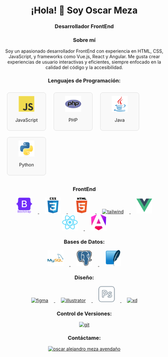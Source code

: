 <h1 align="center">¡Hola! 👋 Soy Oscar Meza</h1>
<h3 align="center">Desarrollador FrontEnd</h3>

<h3 align="center">Sobre mí</h3>
<p align="center">Soy un apasionado desarrollador FrontEnd con experiencia en HTML, CSS, JavaScript, y frameworks como Vue.js, React y Angular. Me gusta crear experiencias de usuario interactivas y eficientes, siempre enfocado en la calidad del código y la accesibilidad.</p>


<h3 align="center">Lenguajes de Programación:</h3>
<p align="center">
  <div style="display: inline-block; margin: 10px; text-align: center; padding: 10px; border: 1px solid #ddd; border-radius: 8px; background-color: #f9f9f9; width: 100px;">
    <a href="https://developer.mozilla.org/en-US/docs/Web/JavaScript" target="_blank" rel="noreferrer">
      <img src="https://raw.githubusercontent.com/devicons/devicon/master/icons/javascript/javascript-original.svg" alt="javascript" width="50" height="50"/>
    </a>
    <p>JavaScript</p>
  </div>
  
  <div style="display: inline-block; margin: 10px; text-align: center; padding: 10px; border: 1px solid #ddd; border-radius: 8px; background-color: #f9f9f9; width: 100px;">
    <a href="https://www.php.net" target="_blank" rel="noreferrer">
      <img src="https://raw.githubusercontent.com/devicons/devicon/master/icons/php/php-original.svg" alt="php" width="50" height="50"/>
    </a>
    <p>PHP</p>
  </div>

  <div style="display: inline-block; margin: 10px; text-align: center; padding: 10px; border: 1px solid #ddd; border-radius: 8px; background-color: #f9f9f9; width: 100px;">
    <a href="https://www.java.com" target="_blank" rel="noreferrer">
      <img src="https://raw.githubusercontent.com/devicons/devicon/master/icons/java/java-original.svg" alt="java" width="50" height="50"/>
    </a>
    <p>Java</p>
  </div>
  
  <div style="display: inline-block; margin: 10px; text-align: center; padding: 10px; border: 1px solid #ddd; border-radius: 8px; background-color: #f9f9f9; width: 100px;">
    <a href="https://www.python.org" target="_blank" rel="noreferrer">
      <img src="https://raw.githubusercontent.com/devicons/devicon/master/icons/python/python-original.svg" alt="python" width="50" height="50"/>
    </a>
    <p>Python</p>
  </div>
</p>


<h3 align="center">FrontEnd</h3>
<p align="center">
  <a href="https://getbootstrap.com" target="_blank" rel="noreferrer"> 
    <img src="https://raw.githubusercontent.com/devicons/devicon/master/icons/bootstrap/bootstrap-plain-wordmark.svg" alt="bootstrap" width="50" height="50" style="margin: 0 18px;"/> 
  </a> 
  <a href="https://www.w3schools.com/css/" target="_blank" rel="noreferrer"> 
    <img src="https://raw.githubusercontent.com/devicons/devicon/master/icons/css3/css3-original-wordmark.svg" alt="css3" width="50" height="50" style="margin: 0 18px;"/> 
  </a> 
  <a href="https://www.w3.org/html/" target="_blank" rel="noreferrer"> 
    <img src="https://raw.githubusercontent.com/devicons/devicon/master/icons/html5/html5-original-wordmark.svg" alt="html5" width="50" height="50" style="margin: 0 18px;"/> 
  </a>
  <a href="https://tailwindcss.com/" target="_blank" rel="noreferrer"> 
    <img src="https://www.vectorlogo.zone/logos/tailwindcss/tailwindcss-icon.svg" alt="tailwind" width="50" height="50" style="margin: 0 18px;"/> 
  </a>
  <a href="https://vuejs.org/" target="_blank" rel="noreferrer"> 
    <img src="https://raw.githubusercontent.com/devicons/devicon/master/icons/vuejs/vuejs-original.svg" alt="vuejs" width="50" height="50" style="margin: 0 18px;"/>
  </a>
  <a href="https://reactjs.org/" target="_blank" rel="noreferrer"> 
    <img src="https://raw.githubusercontent.com/devicons/devicon/master/icons/react/react-original.svg" alt="react" width="50" height="50" style="margin: 0 18px;"/>
  </a>
  <a href="https://angular.io/" target="_blank" rel="noreferrer"> 
    <img src="https://raw.githubusercontent.com/devicons/devicon/master/icons/angular/angular-original.svg" alt="angular" width="50" height="50" style="margin: 0 18px;"/>
  </a>
</p>


<h3 align="center">Bases de Datos:</h3>

<p align="center">
  <a href="https://www.mysql.com/" target="_blank" rel="noreferrer">
    <img src="https://raw.githubusercontent.com/devicons/devicon/master/icons/mysql/mysql-original-wordmark.svg" alt="mysql" width="50" height="50" style="margin: 0 18px;"/> 
  </a>
  <a href="https://www.postgresql.org/" target="_blank" rel="noreferrer">
    <img src="https://raw.githubusercontent.com/devicons/devicon/master/icons/postgresql/postgresql-original.svg" alt="postgresql" width="50" height="50" style="margin: 0 18px;"/>
  </a>
  <a href="https://www.sqlite.org/" target="_blank" rel="noreferrer">
    <img src="https://raw.githubusercontent.com/devicons/devicon/master/icons/sqlite/sqlite-original.svg" alt="sqlite" width="50" height="50" style="margin: 0 18px;"/>
  </a>
</p>


<h3 align="center">Diseño:</h3>

<p align="center">
  <a href="https://www.figma.com/" target="_blank" rel="noreferrer"> 
    <img src="https://www.vectorlogo.zone/logos/figma/figma-icon.svg" alt="figma" width="50" height="50" style="margin: 0 18px;"/> 
  </a> 
  <a href="https://www.adobe.com/in/products/illustrator.html" target="_blank" rel="noreferrer"> 
    <img src="https://www.vectorlogo.zone/logos/adobe_illustrator/adobe_illustrator-icon.svg" alt="illustrator" width="50" height="50" style="margin: 0 18px;"/> 
  </a> 
  <a href="https://www.photoshop.com/en" target="_blank" rel="noreferrer"> 
    <img src="https://raw.githubusercontent.com/devicons/devicon/master/icons/photoshop/photoshop-line.svg" alt="photoshop" width="50" height="50" style="margin: 0 18px;"/> 
  </a> 
  <a href="https://www.adobe.com/products/xd.html" target="_blank" rel="noreferrer"> 
    <img src="https://cdn.worldvectorlogo.com/logos/adobe-xd.svg" alt="xd" width="50" height="50" style="margin: 0 18px;"/> 
  </a>
</p>

<h3 align="center">Control de Versiones:</h3>

<p align="center">
  <a href="https://git-scm.com/" target="_blank" rel="noreferrer"> 
    <img src="https://www.vectorlogo.zone/logos/git-scm/git-scm-icon.svg" alt="git" width="50" height="50" style="margin: 0 18px;"/> 
  </a> 
</p>

<h3 align="center">Contáctame:</h3>

<p align="center">
  <a href="https://www.linkedin.com/in/oscar-alejandro-meza-avendaño-b0b771118" target="blank">
    <img src="https://raw.githubusercontent.com/rahuldkjain/github-profile-readme-generator/master/src/images/icons/Social/linked-in-alt.svg" alt="oscar alejandro meza avendaño" height="40" width="40" style="margin: 0 18px;"/>
  </a>
</p>
